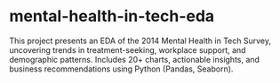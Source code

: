 # mental-health-in-tech-eda
This project presents an EDA of the 2014 Mental Health in Tech Survey, uncovering trends in treatment-seeking, workplace support, and demographic patterns. Includes 20+ charts, actionable insights, and business recommendations using Python (Pandas, Seaborn).
